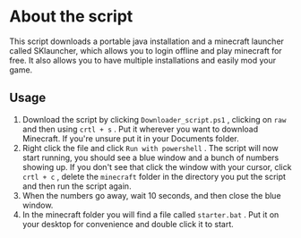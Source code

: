 # About the script
This script downloads a portable java installation and a minecraft launcher called SKlauncher, which allows you to login offline and play minecraft for free. It also allows you to have multiple installations and easily mod your game.
## Usage 
1. Download the script by clicking `Downloader_script.ps1` , clicking on `raw` and then using `crtl + s` . Put it wherever you want to download Minecraft. If you're unsure put it in your Documents folder.
2. Right click the file and click `Run with powershell` .
The script will now start running, you should see a blue window and a bunch of numbers showing up. 
If you don't see that click the window with your cursor, click `crtl + c` , delete the `minecraft` folder in the directory you put the script and then run the script again.
3. When the numbers go away, wait 10 seconds, and then close the blue window. 
4. In the minecraft folder you will find a file called `starter.bat` . Put it on your desktop for convenience and double click it to start. 
